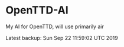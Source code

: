 # OpenTTD-AI
My AI for OpenTTD, will use primarily air

Latest backup: Sun Sep 22 11:59:02 UTC 2019
